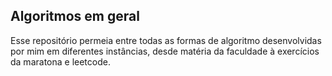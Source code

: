 ## Algoritmos em geral

Esse repositório permeia entre todas as formas de algoritmo desenvolvidas por mim em diferentes instâncias, desde matéria da faculdade à exercícios da maratona e leetcode.